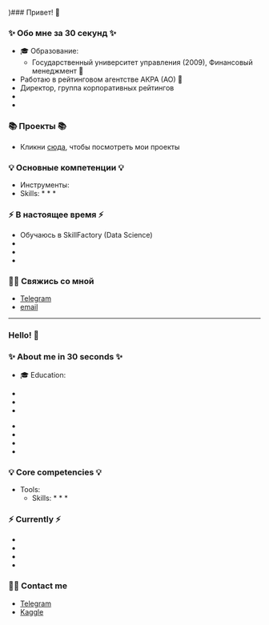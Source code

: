 )### Привет! 👋

### ✨ Обо мне за 30 секунд ✨ 
* 🎓 Образование:
  - Государственный университет управления (2009), Финансовый менеджмент :bank:
* Работаю в рейтинговом агентстве АКРА (АО) :crystal_ball:
*  Директор, группа корпоративных рейтингов
* 
* 

### 📚 Проекты 📚

* Кликни [сюда](https://github.com/AlexGushchin?tab=repositories), чтобы посмотреть мои проекты

### 💡 Основные компетенции 💡
- Инструменты: 
- Skills: 
    * 
    * 
    * 

### ⚡️ В настоящее время ⚡️
- Обучаюсь в SkillFactory (Data Science)
- 
- 
- 

### 🙌🏻 Свяжись со мной
- [Telegram](@cawagold)
- [email](gushchin-as@yandex.ru)

---

### Hello! 👋

### ✨ About me in 30 seconds ✨ 
* 🎓 Education:
 - 
 - 
 - 
* 
* 
* 
* 

### 💡 Core competencies 💡
- Tools: 
  - Skills:
    * 
    * 
    * 


### ⚡️ Currently ⚡️
- 
- 
- 
- 

### 🙌🏻 Contact me
- [Telegram]()
- [Kaggle]()
